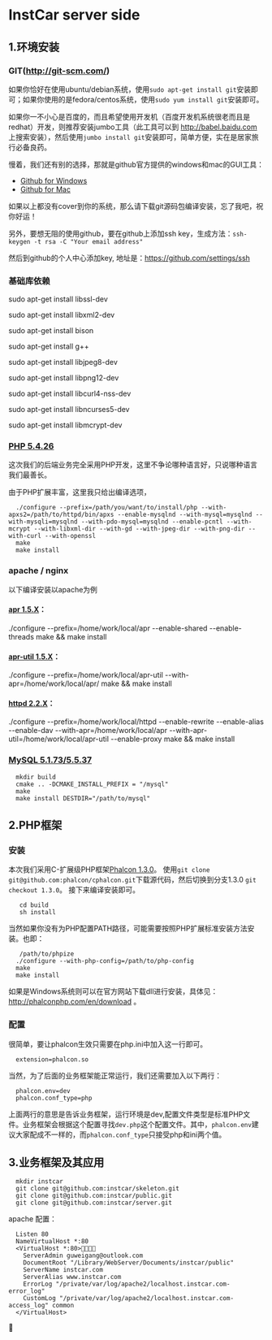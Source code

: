 InstCar server side
======

1.环境安装
----------
### GIT(http://git-scm.com/)

如果你恰好在使用ubuntu/debian系统，使用`sudo apt-get install git`安装即可；如果你使用的是fedora/centos系统，使用`sudo yum install git`安装即可。

如果你一不小心是百度的，而且希望使用开发机（百度开发机系统很老而且是redhat）开发，则推荐安装jumbo工具（此工具可以到 http://babel.baidu.com 上搜索安装），然后使用`jumbo install git`安装即可，简单方便，实在是居家旅行必备良药。

慢着，我们还有别的选择，那就是github官方提供的windows和mac的GUI工具：

- [Github for Windows](http://windows.github.com/)
- [Github for Mac](http://mac.github.com/)

如果以上都没有cover到你的系统，那么请下载git源码包编译安装，忘了我吧，祝你好运！

另外，要想无阻的使用github，要在github上添加ssh key，生成方法：`ssh-keygen -t rsa -C "Your email address"`

然后到github的个人中心添加key, 地址是：https://github.com/settings/ssh

### 基础库依赖

sudo apt-get install libssl-dev

sudo apt-get install libxml2-dev

sudo apt-get install bison

sudo apt-get install g++

sudo apt-get install libjpeg8-dev

sudo apt-get install libpng12-dev

sudo apt-get install libcurl4-nss-dev

sudo apt-get install libncurses5-dev

sudo apt-get install libmcrypt-dev

### [PHP 5.4.26](http://cn2.php.net/downloads.php)

这次我们的后端业务完全采用PHP开发，这里不争论哪种语言好，只说哪种语言我们最善长。

由于PHP扩展丰富，这里我只给出编译选项，

      ./configure --prefix=/path/you/want/to/install/php --with-apxs2=/path/to/httpd/bin/apxs --enable-mysqlnd --with-mysql=mysqlnd --with-mysqli=mysqlnd --with-pdo-mysql=mysqlnd --enable-pcntl --with-mcrypt --with-libxml-dir --with-gd --with-jpeg-dir --with-png-dir --with-curl --with-openssl
      make
      make install

### apache / nginx

以下编译安装以apache为例

#### [apr 1.5.X](http://apr.apache.org/download.cgi)：

./configure --prefix=/home/work/local/apr --enable-shared --enable-threads
make && make install

#### [apr-util 1.5.X](http://apr.apache.org/download.cgi)：

./configure --prefix=/home/work/local/apr-util --with-apr=/home/work/local/apr/
make && make install

#### [httpd 2.2.X](http://httpd.apache.org/download.cgi)：

./configure --prefix=/home/work/local/httpd --enable-rewrite --enable-alias --enable-dav --with-apr=/home/work/local/apr --with-apr-util=/home/work/local/apr-util --enable-proxy
make && make install


### [MySQL 5.1.73/5.5.37](http://dev.mysql.com/downloads/mysql/)

      mkdir build
      cmake .. -DCMAKE_INSTALL_PREFIX = "/mysql"
      make
      make install DESTDIR="/path/to/mysql"


2.PHP框架
------------
### 安装

本次我们采用C-扩展级PHP框架[Phalcon 1.3.0](http://phalconphp.com)。
使用`git clone git@github.com:phalcon/cphalcon.git`下载源代码，然后切换到分支1.3.0 `git checkout 1.3.0`。
接下来编译安装即可。

       cd build
       sh install

当然如果你没有为PHP配置PATH路径，可能需要按照PHP扩展标准安装方法安装。也即：

       /path/to/phpize
      ./configure --with-php-config=/path/to/php-config
      make
      make install

如果是Windows系统则可以在官方网站下载dll进行安装，具体见：http://phalconphp.com/en/download 。

### 配置

很简单，要让phalcon生效只需要在php.ini中加入这一行即可。

      extension=phalcon.so

当然，为了后面的业务框架能正常运行，我们还需要加入以下两行：

      phalcon.env=dev
      phalcon.conf_type=php

上面两行的意思是告诉业务框架，运行环境是dev,配置文件类型是标准PHP文件。业务框架会根据这个配置寻找`dev.php`这个配置文件。其中，`phalcon.env`建议大家配成不一样的，而`phalcon.conf_type`只接受php和ini两个值。


3.业务框架及其应用
---------------
      mkdir instcar
      git clone git@github.com:instcar/skeleton.git
      git clone git@github.com:instcar/public.git
      git clone git@github.com:instcar/server.git

apache 配置：

      Listen 80
      NameVirtualHost *:80
      <VirtualHost *:80>
        ServerAdmin guweigang@outlook.com
        DocumentRoot "/Library/WebServer/Documents/instcar/public"
        ServerName instcar.com
        ServerAlias www.instcar.com
        ErrorLog "/private/var/log/apache2/localhost.instcar.com-error_log"
        CustomLog "/private/var/log/apache2/localhost.instcar.com-access_log" common
      </VirtualHost>

